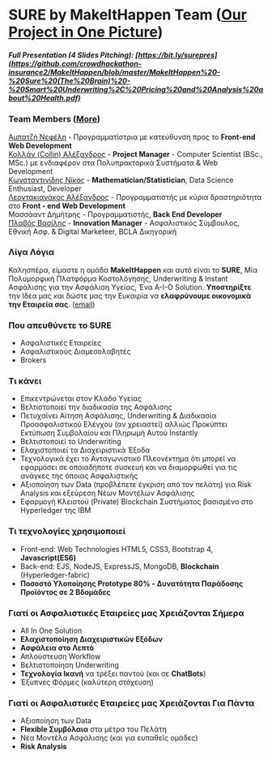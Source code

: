 # SURE by MakeItHappen Team ([Our Project in One Picture](https://docs.google.com/presentation/d/1WcrVfwK0GRU0sEvnCefcksnkX3QAjztL_tYRKeVKWQA/edit#slide=id.g35f391192_04))
##### Full Presentation (4 Slides Pitching): [https://bit.ly/surepres](https://github.com/crowdhackathon-insurance2/MakeItHappen/blob/master/MakeItHappen%20-%20Sure%20(The%20Brain)%20-%20Smart%20Underwriting%2C%20Pricing%20and%20Analysis%20about%20Health.pdf)

### Team Members ([More](https://docs.google.com/presentation/d/1WcrVfwK0GRU0sEvnCefcksnkX3QAjztL_tYRKeVKWQA/edit#slide=id.g35f391192_00))
[Αμπατζή Νεφέλη](https://www.linkedin.com/in/%CE%BD%CE%B5%CF%86%CE%AD%CE%BB%CE%B7-%CE%B1%CE%BC%CF%80%CE%B1%CF%84%CE%B6%CE%AE-5b17b291/) - Προγραμματίστρια με κατεύθυνση προς το **Front-end Web Development** <br />
[Κολλάν (Collin) Αλέξανδρος](https://www.linkedin.com/in/alexkollan/) - **Project Manager** - Computer Scientist (BSc., MSc.) με ενδιαφέρον στα Πολυπρακτορικά Συστήματα & Web Development <br />
[Κωνσταντινίδης Νίκος](https://www.linkedin.com/in/nickoskonstant/) - **Mathematician/Statistician**, Data Science Enthusiast, Developer <br />
[Λεοντακιανάκος Αλέξανδρος](https://www.linkedin.com/in/alexandros-leontakianakos/) - Προγραμματιστής με κύρια δραστηριότητα στο **Front - end Web Development** <br />
Μασσάαντ Δημήτρης - Προγραμματιστής, **Back End Developer** <br />
[Πλαβός Βασίλης](https://www.linkedin.com/in/vasilisplavos/) - **Innovation Manager** - Ασφαλιστικός Σύμβουλος, Εθνική Ασφ. & Digital Marketeer, BCLA Δικηγορική <br />

### Λίγα Λόγια
Καλησπέρα, είμαστε η ομάδα **MakeItHappen** και αυτό είναι το **SURE**, Μία Πολυμορφική Πλατφόρμα Κοστολόγησης, Underwriting & Instant Ασφάλισης για την Ασφάλιση Υγείας, Ένα A-I-O Solution. **Υποστηρίξτε** την Ιδέα μας και δώστε μας την Ευκαιρία να **ελαφρύνουμε οικονομικά την Εταιρεία σας**. ([email](mailto:vplavos@gmail.com))

### Που απευθύνετε το SURE
- Ασφαλιστικές Εταιρείες
- Ασφαλιστικούς Διαμεσολαβητές
- Brokers

### Τι κάνει
- Επικεντρώνεται στον Κλάδο Υγείας
- Βελτιστοποιεί την διαδικασία της Ασφάλισης
- Πετυχαίνει Αίτηση Ασφάλισης, Underwriting & Διαδικασία  Προασφαλιστικού Ελέγχου (αν χρειαστεί) αλλιώς Προκύπτει Εκτύπωση Συμβολαίου και Πληρωμή Αυτού Instantly
- Βελτιστοποιεί το Underwriting
- Ελαχιστοποιεί τα Διαχειριστικά Έξοδα
- Τεχνολογικά έχει το Ανταγωνιστικό Πλεονέκτημα ότι μπορεί να εφαρμόσει σε οποιαδήποτε συσκευή και να διαμορφωθεί για τις ανάγκες της όποιας Ασφαλιστικής
- Αξιοποίηση των Data (προβλέπετε έγκριση από τον πελάτη) για Risk Analysis και εξεύρεση Νέων Μοντέλων Ασφάλισης
- Εφαρμογή Κλειστού (Private) Blockchain Συστήματος βασισμένο στο Hyperledger της IBM

### Τι τεχνολογίες χρησιμοποιεί
- Front-end: Web Technologies HTML5, CSS3, Bootstrap 4, **Javascript(ES6)**
- Back-end: EJS, NodeJS, ExpressJS, MongoDB, **Blockchain** (Hyperledger-fabric)
- **Ποσοστό Υλοποίησης Prototype 80% - Δυνατότητα Παράδοσης Προϊόντος σε 2 Βδομάδες**

### Γιατί οι Ασφαλιστικές Εταιρείες μας Χρειάζονται Σήμερα
- All In One Solution
- **Ελαχιστοποίηση Διαχειριστικών Εξόδων**
- **Ασφάλεια στο Λεπτό**
- Απλούστευση Workflow
- Βελτιστοποίηση Underwriting
- **Τεχνολογία Ικανή** να τρέξει παντού (και σε **ChatBots**)
- Έξυπνες Φόρμες (καλύτερη στόχευση)

### Γιατί οι Ασφαλιστικές Εταιρείες μας Χρειάζονται Για Πάντα
- Αξιοποίηση των Data
- **Flexible Συμβόλαια** στα μέτρα του Πελάτη
- Νέα Μοντέλα Ασφάλισης (και για ευπαθείς ομάδες)
- **Risk Analysis**
